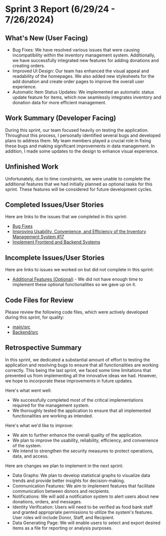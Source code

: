 
# Sprint 3 Report (6/29/24 - 7/26/2024)

## What's New (User Facing)
* Bug Fixes: We have resolved various issues that were causing incompatibility within the inventory management system. Additionally, we have successfully integrated new features for adding donations and creating orders.
* Improved UI Design: Our team has enhanced the visual appeal and readability of the homepages. We also added new stylesheets for the add donation and create order pages to improve the overall user experience.
* Automatic Item Status Updates: We implemented an automatic status update feature for items, which now seamlessly integrates inventory and donation data for more efficient management.

## Work Summary (Developer Facing)
During this sprint, our team focused heavily on testing the application. Throughout this process, I personally identified several bugs and developed plans to address them. My team members played a crucial role in fixing these bugs and making significant improvements in data management. In addition, I made some updates to the design to enhance visual experience.

## Unfinished Work
Unfortunately, due to time constraints, we were unable to complete the additional features that we had initially planned as optional tasks for this sprint. These features will be considered for future development cycles.

## Completed Issues/User Stories
Here are links to the issues that we completed in this sprint:

* [Bug Fixes](https://github.com/YaruG1022/WSU-SU21-CPTS322-Project/issues/24)
* [Improving Usability, Convenience, and Efficiency of the Inventory Management System #17](https://github.com/YaruG1022/WSU-SU21-CPTS322-Project/issues/17)
* [Implement Frontend and Backend Systems](https://github.com/YaruG1022/WSU-SU21-CPTS322-Project/issues/3)

## Incomplete Issues/User Stories
Here are links to issues we worked on but did not complete in this sprint:

* [Additional Features (Optional)](https://github.com/YaruG1022/WSU-SU21-CPTS322-Project/issues/23) - We did not have enough time to implement these optional functionalities so we gave up on it.

## Code Files for Review
Please review the following code files, which were actively developed during this sprint, for quality:
* [main/src](https://github.com/YaruG1022/WSU-SU21-CPTS322-Project/tree/dc74c128ea521ddb33a990efe9fc965d6ed99237/src)
* [Backend/src](https://github.com/YaruG1022/WSU-SU21-CPTS322-Project/tree/ccd3fc07a882a14aa88f8ce73783aed0cf34ec80/src)

## Retrospective Summary
In this sprint, we dedicated a substantial amount of effort to testing the application and resolving bugs to ensure that all functionalities are working correctly. This being the last sprint, we faced some time limitations that prevented us from implementing all the innovative ideas we had. However, we hope to incorporate these improvements in future updates.

Here's what went well:
* We successfully completed most of the critical implementations required for the management system.
* We thoroughly tested the application to ensure that all implemented functionalities are working as intended.

Here's what we'd like to improve:
* We aim to further enhance the overall quality of the application.
* We plan to improve the usability, reliability, efficiency, and convenience of the system.
* We intend to strengthen the security measures to protect operations, data, and access.

Here are changes we plan to implement in the next sprint:
* Data Graphs: We plan to develop statistical graphs to visualize data trends and provide better insights for decision-making.
* Communication Features: We aim to implement features that facilitate communication between donors and recipients.
* Notifications: We will add a notification system to alert users about new donations, orders, and messages.
* Identity Verification: Users will need to be verified as food bank staff and granted appropriate permissions to utilize the system's features. User roles will include Donor, Staff, and Recipient.
* Data Generating Page: We will enable users to select and export desired items as a file for reporting or analysis purposes.

